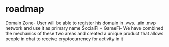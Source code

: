 # roadmap
Domain Zone- User will be able to register his domain in .vws. .ain .mvp network and use it as primary name SocialFi + GameFi- We have combined the mechanics of these two areas and created a unique product that allows people in chat to receive cryptocurrency for activity in it 
